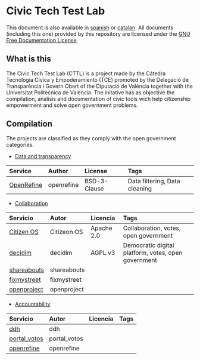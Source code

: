 # Civic Tech Test Lab
This document is also available in [spanish](README.md) or [catalan](README_cat.md). All documents (including this one) provided by this repository are licensed under the [GNU Free Documentation License](/LICENSE).

## What is this 

The Civic Tech Test Lab (CTTL) is a project made by the Cátedra Tecnología Cívica y Empoderamiento (TCE) promoted by the Delegació de Transparència i Govern Obert of the Diputació de València together with the Universitat Politècnica de València. The initative has as objective the compilation, analisis and documentation of civic tools wich help citizenship empowerment and solve open government problems.

## Compilation




The projects are classified as they comply with the open government categories.


- [Data and transparency](/cat_tyd)

| Service   | Author       | License   | Tags |
| :--------- | :---------- | :--------- | :------ |
| [OpenRefine](/cat_tyd/openrefine) | openrefine | BSD-3-Clause| Data filtering, Data cleaning

- [Collaboration](/cat_participación)

| Servicio   | Autor       | Licencia   | Tags |
| :--------- | :---------- | :--------- | :------ |
| [Citizen OS](/cat_participación/citizenos) | Citizeon OS | Apache 2.0 | Collaboration, votes, open government|
| [decidim](/cat_participación/decidim) | decidim | AGPL v3| Democratic digital platform, votes, open government|
| [shareabouts](/cat_participación/shareabouts) | shareabouts | |
| [fixmystreet](/cat_participación/fixmystreet) | fixmystreet | |
| [openproject](/cat_participación/openproject) | openproject | |


- [Accountability](/cat_rdc)

| Servicio   | Autor       | Licencia   | Tags |
| :--------- | :---------- | :--------- | :------ |
| [ddh](/cat_rdc/ddh) | ddh | |
| [portal_votos](/cat_rdc/portal_votos) | portal_votos | |
| [openrefine](/cat_rdc/openrefine) | openrefine | |